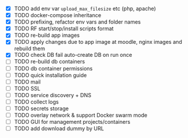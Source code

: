 - [x] TODO add env var `upload_max_filesize` etc (php, apache)
- [x] TODO docker-compose inheritance
- [x] TODO prefixing, refactor env vars and folder names
- [x] TODO RF start/stop/install scripts format
- [x] TODO re-build app images
- [x] TODO apply changes due to app image at moodle, nginx images and rebuild them
- [x] TODO check DB fail auto-create DB on run once
- [ ] TODO re-build db containers
- [ ] TODO db container permissions
- [ ] TODO quick installation guide
- [ ] TODO mail
- [ ] TODO SSL
- [ ] TODO service discovery + DNS
- [ ] TODO collect logs
- [ ] TODO secrets storage
- [ ] TODO overlay network & support Docker swarm mode
- [ ] TODO GUI for management projects/containers
- [ ] TODO add download dummy by URL
